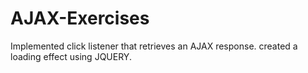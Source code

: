 # AJAX-Exercises
Implemented click listener that retrieves an AJAX response. 
created a loading effect using JQUERY.
